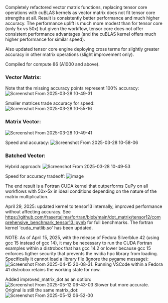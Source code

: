 Completely refactored vector matrix functions, replacing tensor core operations with cuBLAS kernels as vector matrix does not fit tensor core strengths at all. Result is consistently better performance and much higher accuracy. The performance uplift is much more modest than for tensor core (only 5x vs 50x) but given the workflow, tensor core does not offer consistent performance advantages (and the cuBLAS kernel offers much higher performance for similar speed).

Also updated tensor core engine deploying cross terms for slightly greater accuracy in other matrix operations (slight improvement only).

Compiled for compute 86 (A1000 and above).

### Vector Matrix:
Note that the missing accuracy points represent 100% accuracy:
![Screenshot From 2025-03-28 10-49-31](https://github.com/user-attachments/assets/27e1d1f6-6f2d-4700-9124-5873e807948a)

Smaller matrices trade accuracy for speed:
![Screenshot From 2025-03-28 10-55-16](https://github.com/user-attachments/assets/03708893-5adb-4af5-9d2d-46a528c6a336)

### Matrix Vector:
![Screenshot From 2025-03-28 10-49-41](https://github.com/user-attachments/assets/626ba151-7884-4766-a279-8afde62a11d4)

Speed and accuracy:
![Screenshot From 2025-03-28 10-58-06](https://github.com/user-attachments/assets/86aa258e-2132-4011-9819-f4da0a45b0c9)

### Batched Vector:
Hybrid approach:
![Screenshot From 2025-03-28 10-49-53](https://github.com/user-attachments/assets/4f62800e-36f5-4eef-8716-0ffc63c9917c)

Speed for accuracy tradeoff:
![image](https://github.com/user-attachments/assets/f378703c-bccf-4188-bf9e-4102ff02cc57)

The end result is a Fortran CUDA kernel that outperforms CuPy on all workflows with 50x-5x in ideal conditions depending on the nature of the matrix multiplication.

April 29, 2025: updated kernel to tensor13 internally, improved performance without affecting accuracy. See https://github.com/frasertajima/fortran/blob/main/dot_matrix/tensor12/comprehensive_benchmark_tensor13.ipynb for full benchmarks. The fortran kernel 'cuda_matlib.so' has been updated.

NOTE: As of April 15, 2025, with the release of Fedora Silverblue 42 (using gcc 15 instead of gcc 14), it may be necessary to run the CUDA Fortran examples within a distrobox that has gcc 14.2 or lower because gcc 15 enforces tigther security that prevents the nvidia hpc library from loading. Specifically it cannot load a library file (ignore the pygame message): ![Screenshot From 2025-04-15 20-08-31](https://github.com/user-attachments/assets/7ccc0c08-ffb4-497e-9ad6-ff5c3994ed0f). Running VSCode within a Fedora 41 distrobox retains the working state for now.

Added improved_matrix_dot as an option:
![Screenshot From 2025-05-12 06-43-03](https://github.com/user-attachments/assets/74ea4f20-3176-4f8b-94d0-529b82dff6cf)
Slower but more accurate. Original is still the same matrix_dot:
![Screenshot From 2025-05-12 06-52-00](https://github.com/user-attachments/assets/f4a9ac68-9740-4d44-9bf8-c61cdd09311c)


